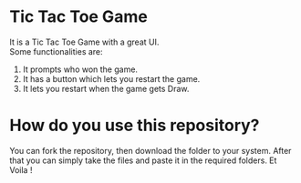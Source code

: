 # Tic Tac Toe Game

It is a Tic Tac Toe Game with a great UI. <br>
Some functionalities are: <br>
1. It prompts who won the game.  <br>
2. It has a button which lets you restart the game.  <br>
3. It lets you restart when the game gets Draw. <br>

# How do you use this repository?
You can fork the repository, then download the folder to your system. After that you can simply take the files and paste it in the required folders. Et Voila !

